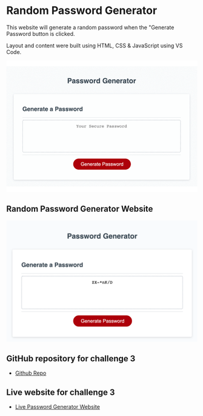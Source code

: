 # Random Password Generator

This website will generate a random password when the "Generate Password button is clicked.

Layout and content were built using HTML, CSS & JavaScript using VS Code.

![Gif showing function of the Passord Generator](./assets/images/Password-Generator.gif)

## Random Password Generator Website
![Screen shot of the Random Password Generator website.](./assets/images/Password-Generator-Site.png)

## GitHub repository for challenge 3
* [Github Repo](https://github.com/joliver521/friendly-parakeet)


## Live website for challenge 3
* [Live Password Generator Website](https://joliver521.github.io/friendly-parakeet/)




